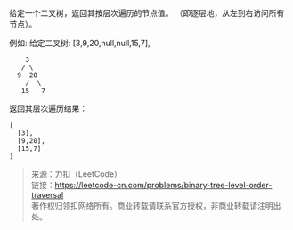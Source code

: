 给定一个二叉树，返回其按层次遍历的节点值。 （即逐层地，从左到右访问所有节点）。

例如:
给定二叉树: [3,9,20,null,null,15,7],
```
    3
   / \
  9  20
    /  \
   15   7
```

返回其层次遍历结果：
```
[
  [3],
  [9,20],
  [15,7]
]
```

> 来源：力扣（LeetCode）  
> 链接：https://leetcode-cn.com/problems/binary-tree-level-order-traversal  
> 著作权归领扣网络所有。商业转载请联系官方授权，非商业转载请注明出处。  